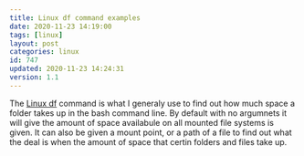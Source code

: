 ```yaml
---
title: Linux df command examples
date: 2020-11-23 14:19:00
tags: [linux]
layout: post
categories: linux
id: 747
updated: 2020-11-23 14:24:31
version: 1.1
---
```


The [Linux df](http://linuxcommand.org/lc3_man_pages/df1.html) command is what I generaly use to find out how much space a folder takes up in the bash command line. By default with no argumnets it will give the amount of space availabule on all mounted file systems is given. It can also be given a mount point, or a path of a file to find out what the deal is when the amount of space that certin folders and files take up.

<!-- more -->
